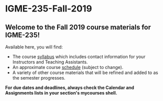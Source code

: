 # IGME-235-Fall-2019

## Welcome to the Fall 2019 course materials for IGME-235!

Available here, you will find:
- The course [syllabus](syllabus.md) which includes contact information for your Instructors and Teaching Assistants.
- An approximate course [schedule](schedule.md) (subject to change).
- A variety of other course materials that will be refined and added to as the semester progresses.

**For due dates and deadlines, always check the Calendar and Assignments lists in your section's mycourses shell.**
